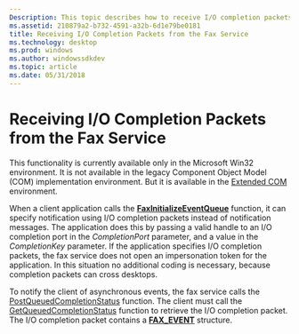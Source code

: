 ```yaml
---
Description: This topic describes how to receive I/O completion packets from the fax service in the Microsoft Win32 environment.
ms.assetid: 210879a2-b732-4591-a32b-6d1e79be0181
title: Receiving I/O Completion Packets from the Fax Service
ms.technology: desktop
ms.prod: windows
ms.author: windowssdkdev
ms.topic: article
ms.date: 05/31/2018
---
```


# Receiving I/O Completion Packets from the Fax Service

This functionality is currently available only in the Microsoft Win32 environment. It is not available in the legacy Component Object Model (COM) implementation environment. But it is available in the [Extended COM](-mfax-fax-service-extended-com-reference.md) environment.

When a client application calls the [**FaxInitializeEventQueue**](-mfax-faxinitializeeventqueue.md) function, it can specify notification using I/O completion packets instead of notification messages. The application does this by passing a valid handle to an I/O completion port in the *CompletionPort* parameter, and a value in the *CompletionKey* parameter. If the application specifies I/O completion packets, the fax service does not open an impersonation token for the application. In this situation no additional coding is necessary, because completion packets can cross desktops.

To notify the client of asynchronous events, the fax service calls the [PostQueuedCompletionStatus](http://msdn.microsoft.com/library/en-us/fileio/base/postqueuedcompletionstatus.asp) function. The client must call the [GetQueuedCompletionStatus](http://msdn.microsoft.com/library/en-us/fileio/base/getqueuedcompletionstatus.asp) function to retrieve the I/O completion packet. The I/O completion packet contains a [**FAX\_EVENT**](-mfax-fax-event-str.md) structure.

 

 



